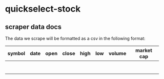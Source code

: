 # quickselect-stock

## scraper data docs
The data we scrape will be formatted as a csv in the following format:

| symbol | date | open | close | high | low | volume | market cap |
|:------:|:----:|:----:|:-----:|------|-----|--------|------------|
|        |      |      |       |      |     |        |            |
|        |      |      |       |      |     |        |            |
|        |      |      |       |      |     |        |            |
|        |      |      |       |      |     |        |            |
|        |      |      |       |      |     |        |            |
|        |      |      |       |      |     |        |            |
|        |      |      |       |      |     |        |            |
